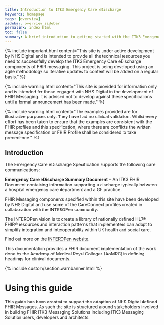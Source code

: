 ```yaml
---
title: Introduction to ITK3 Emergency Care eDischarge
keywords: homepage
tags: [overview]
sidebar: overview_sidebar
permalink: index.html
toc: false
summary: A brief introduction to getting started with the ITK3 Emergency Care eDischarge.
---
```


{% include important.html content="This site is under active development by NHS Digital and is intended to provide all the technical resources you need to successfully develop the ITK3 Emergency Care eDischarge components of FHIR messaging. This project is being developed using an agile methodology so iterative updates to content will be added on a regular basis." %}

{% include warning.html content="This site is provided for information only and is intended for those engaged with NHS Digital in the development of FHIR Messaging. It is advised not to develop against these specifications until a formal announcement has been made." %}

{% include warning.html content="The examples provided are for illustrative purposes only. They have had no clinical validation. Whilst every effort has been taken to ensure that the examples are consistent with the FHIR profiles and this specification, where there are conflicts the written message specification or FHIR Profile shall be considered to take precedence." %}

## Introduction ##

The Emergency Care eDischarge  Specification supports the following care communications:

**Emergency Care eDischarge Summary Document** – An ITK3 FHIR Document containing information supporting a discharge typically between a hospital emergency care department and a GP practice.
   
FHIR Messaging components specified within this site have been developed by NHS Digital and use some of the CareConnect profiles created in collaboration with the INTEROPen community. 

The INTEROPen vision is to create a library of nationally defined HL7® FHIR® resources and interaction patterns that implementers can adopt to simplify integration and interoperability within UK health and social care.

Find out more on the [INTEROPen website](http://interopen.org/).

This documentation provides a FHIR document implementation of the work done by the Academy of Medical Royal Colleges (AoMRC) in defining headings for clinical documents.
 
{% include custom/section.warnbanner.html %}

# Using this guide #

This guide has been created to support the adoption of NHS Digital defined FHIR Messages. As such the site is structured around stakeholders involved in building FHIR ITK3 Messaging Solutions including  ITK3 Messaging Solution users, developers and architects.  


